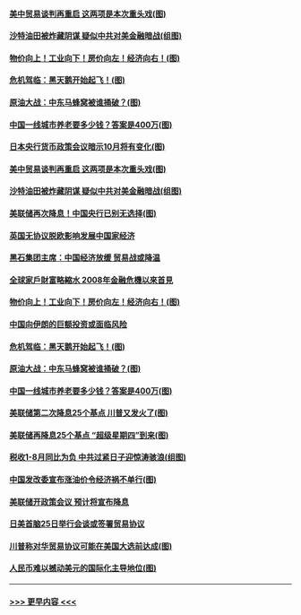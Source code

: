 #### [美中贸易谈判再重启 这两项是本次重头戏(图)](../pages/p5/907868.md?t=09191711) 
#### [沙特油田被炸藏阴谋 疑似中共对美金融暗战(组图)](../pages/p5/907854.md?t=09191711) 
#### [物价向上！工业向下！房价向左！经济向右！(图)](../pages/p5/907781.md?t=09191711) 
#### [危机驾临：黑天鹅开始起飞！(图)](../pages/p5/907792.md?t=09191711) 
#### [原油大战：中东马蜂窝被谁捅破？(图)](../pages/p5/907788.md?t=09191711) 
#### [中国一线城市养老要多少钱？答案是400万(图)](../pages/p5/907783.md?t=09191711) 
#### [日本央行货币政策会议暗示10月将有变化(图)](../pages/p5/907874.md?t=09191711) 
#### [美中贸易谈判再重启 这两项是本次重头戏(图)](../pages/p5/907868.md?t=09191711) 
#### [沙特油田被炸藏阴谋 疑似中共对美金融暗战(组图)](../pages/p5/907854.md?t=09191711) 
#### [美联储再次降息！中国央行已别无选择(图)](../pages/p5/907848.md?t=09191711) 
#### [英国无协议脱欧影响发展中国家经济](../pages/p5/907847.md?t=09191711) 
#### [黑石集团主席：中国经济放缓 贸易战或降温](../pages/p5/907842.md?t=09191711) 
#### [全球家戶財富略縮水 2008年金融危機以來首見](../pages/p5/907760.md?t=09191711) 
#### [物价向上！工业向下！房价向左！经济向右！(图)](../pages/p5/907781.md?t=09191711) 
#### [中国向伊朗的巨额投资或面临风险](../pages/p5/907809.md?t=09191711) 
#### [危机驾临：黑天鹅开始起飞！(图)](../pages/p5/907792.md?t=09191711) 
#### [原油大战：中东马蜂窝被谁捅破？(图)](../pages/p5/907788.md?t=09191711) 
#### [中国一线城市养老要多少钱？答案是400万(图)](../pages/p5/907783.md?t=09191711) 
#### [美联储第二次降息25个基点 川普又发火了(图)](../pages/p5/907780.md?t=09191711) 
#### [美联储再降息25个基点 “超级星期四”到来(图)](../pages/p5/907774.md?t=09191711) 
#### [税收1-8月同比为负 中共过紧日子迎惊涛骇浪(组图)](../pages/p5/907759.md?t=09191711) 
#### [中国发改委宣布涨油价令经济祸不单行(图)](../pages/p5/907751.md?t=09191711) 
#### [美联储开政策会议 预计将宣布降息](../pages/p5/907739.md?t=09191711) 
#### [日美首脑25日举行会谈或签署贸易协议](../pages/p5/907734.md?t=09191711) 
#### [川普称对华贸易协议可能在美国大选前达成(图)](../pages/p5/907707.md?t=09191711) 
#### [人民币难以撼动美元的国际化主导地位(图)](../pages/p5/907705.md?t=09191711) 

----
#### [ >>> 更早内容 <<< ](../indexes/p5-earlier.md)
